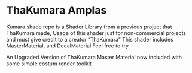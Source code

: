 # ThaKumara Amplas

Kumara shade repo is a Shader Library from a previous project that ThaKumara made, 
Usage of this shader just for non-commercial projects and must give credit to a creator “ThaKumara”
This shader includes MasterMaterial, and DecalMaterial
Feel free to try

An Upgraded Version of ThaKumara Master Material
now included with some simple costum render toolkit
